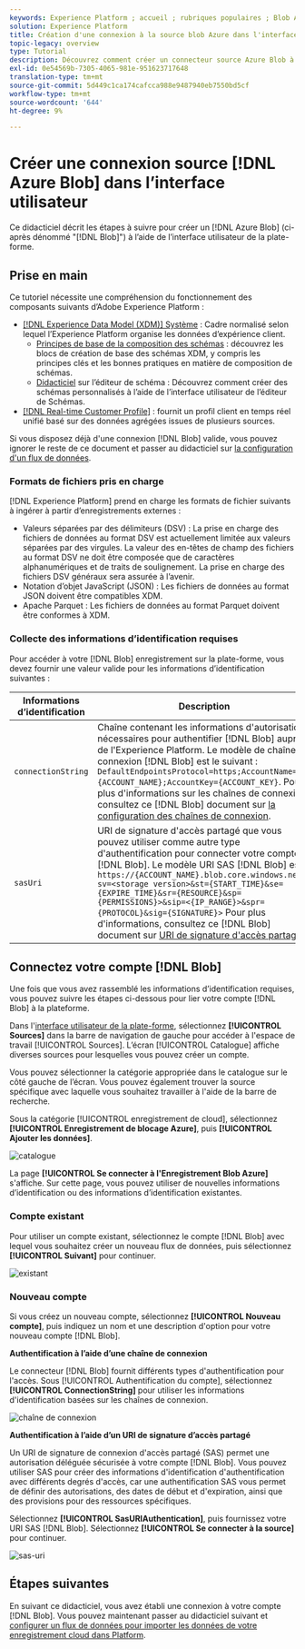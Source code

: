```yaml
---
keywords: Experience Platform ; accueil ; rubriques populaires ; Blob Azure ; Blob azure ; Connecteur blob Azure
solution: Experience Platform
title: Création d'une connexion à la source blob Azure dans l'interface utilisateur
topic-legacy: overview
type: Tutorial
description: Découvrez comment créer un connecteur source Azure Blob à l'aide de l'interface utilisateur de la plate-forme.
exl-id: 0e54569b-7305-4065-981e-951623717648
translation-type: tm+mt
source-git-commit: 5d449c1ca174cafcca988e9487940eb7550bd5cf
workflow-type: tm+mt
source-wordcount: '644'
ht-degree: 9%

---
```


# Créer une connexion source [!DNL Azure Blob] dans l’interface utilisateur

Ce didacticiel décrit les étapes à suivre pour créer un [!DNL Azure Blob] (ci-après dénommé &quot;[!DNL Blob]&quot;) à l’aide de l’interface utilisateur de la plate-forme.

## Prise en main

Ce tutoriel nécessite une compréhension du fonctionnement des composants suivants d’Adobe Experience Platform :

- [[!DNL Experience Data Model (XDM)] Système](../../../../../xdm/home.md) : Cadre normalisé selon lequel l’Experience Platform organise les données d’expérience client.
   - [Principes de base de la composition des schémas](../../../../../xdm/schema/composition.md) : découvrez les blocs de création de base des schémas XDM, y compris les principes clés et les bonnes pratiques en matière de composition de schémas.
   - [Didacticiel](../../../../../xdm/tutorials/create-schema-ui.md) sur l’éditeur de schéma : Découvrez comment créer des schémas personnalisés à l’aide de l’interface utilisateur de l’éditeur de Schémas.
- [[!DNL Real-time Customer Profile]](../../../../../profile/home.md) : fournit un profil client en temps réel unifié basé sur des données agrégées issues de plusieurs sources.

Si vous disposez déjà d&#39;une connexion [!DNL Blob] valide, vous pouvez ignorer le reste de ce document et passer au didacticiel sur [la configuration d&#39;un flux de données](../../dataflow/batch/cloud-storage.md).

### Formats de fichiers pris en charge

[!DNL Experience Platform] prend en charge les formats de fichier suivants à ingérer à partir d’enregistrements externes :

- Valeurs séparées par des délimiteurs (DSV) : La prise en charge des fichiers de données au format DSV est actuellement limitée aux valeurs séparées par des virgules. La valeur des en-têtes de champ des fichiers au format DSV ne doit être composée que de caractères alphanumériques et de traits de soulignement. La prise en charge des fichiers DSV généraux sera assurée à l’avenir.
- Notation d’objet JavaScript (JSON) : Les fichiers de données au format JSON doivent être compatibles XDM.
- Apache Parquet : Les fichiers de données au format Parquet doivent être conformes à XDM.

### Collecte des informations d’identification requises

Pour accéder à votre [!DNL Blob] enregistrement sur la plate-forme, vous devez fournir une valeur valide pour les informations d’identification suivantes :

| Informations d’identification | Description |
| ---------- | ----------- |
| `connectionString` | Chaîne contenant les informations d&#39;autorisation nécessaires pour authentifier [!DNL Blob] auprès de l&#39;Experience Platform. Le modèle de chaîne de connexion [!DNL Blob] est le suivant : `DefaultEndpointsProtocol=https;AccountName={ACCOUNT_NAME};AccountKey={ACCOUNT_KEY}`. Pour plus d&#39;informations sur les chaînes de connexion, consultez ce [!DNL Blob] document sur [la configuration des chaînes de connexion](https://docs.microsoft.com/en-us/azure/storage/common/storage-configure-connection-string). |
| `sasUri` | URI de signature d&#39;accès partagé que vous pouvez utiliser comme autre type d&#39;authentification pour connecter votre compte [!DNL Blob]. Le modèle URI SAS [!DNL Blob] est : `https://{ACCOUNT_NAME}.blob.core.windows.net/?sv=<storage version>&st={START_TIME}&se={EXPIRE_TIME}&sr={RESOURCE}&sp={PERMISSIONS}>&sip=<{IP_RANGE}>&spr={PROTOCOL}&sig={SIGNATURE}>` Pour plus d&#39;informations, consultez ce [!DNL Blob] document sur [URI de signature d&#39;accès partagé](https://docs.microsoft.com/en-us/azure/data-factory/connector-azure-blob-storage#shared-access-signature-authentication). |

## Connectez votre compte [!DNL Blob]

Une fois que vous avez rassemblé les informations d’identification requises, vous pouvez suivre les étapes ci-dessous pour lier votre compte [!DNL Blob] à la plateforme.

Dans l&#39;[interface utilisateur de la plate-forme](https://platform.adobe.com), sélectionnez **[!UICONTROL Sources]** dans la barre de navigation de gauche pour accéder à l&#39;espace de travail [!UICONTROL Sources]. L’écran [!UICONTROL Catalogue] affiche diverses sources pour lesquelles vous pouvez créer un compte.

Vous pouvez sélectionner la catégorie appropriée dans le catalogue sur le côté gauche de l’écran. Vous pouvez également trouver la source spécifique avec laquelle vous souhaitez travailler à l&#39;aide de la barre de recherche.

Sous la catégorie [!UICONTROL enregistrement de cloud], sélectionnez **[!UICONTROL Enregistrement de blocage Azure]**, puis **[!UICONTROL Ajouter les données]**.

![catalogue](../../../../images/tutorials/create/blob/catalog.png)

La page **[!UICONTROL Se connecter à l&#39;Enregistrement Blob Azure]** s&#39;affiche. Sur cette page, vous pouvez utiliser de nouvelles informations d’identification ou des informations d’identification existantes.

### Compte existant

Pour utiliser un compte existant, sélectionnez le compte [!DNL Blob] avec lequel vous souhaitez créer un nouveau flux de données, puis sélectionnez **[!UICONTROL Suivant]** pour continuer.

![existant](../../../../images/tutorials/create/blob/existing.png)

### Nouveau compte

Si vous créez un nouveau compte, sélectionnez **[!UICONTROL Nouveau compte]**, puis indiquez un nom et une description d&#39;option pour votre nouveau compte [!DNL Blob].

**Authentification à l’aide d’une chaîne de connexion**

Le connecteur [!DNL Blob] fournit différents types d&#39;authentification pour l&#39;accès. Sous [!UICONTROL Authentification du compte], sélectionnez **[!UICONTROL ConnectionString]** pour utiliser les informations d&#39;identification basées sur les chaînes de connexion.

![chaîne de connexion](../../../../images/tutorials/create/blob/connectionstring.png)

**Authentification à l’aide d’un URI de signature d’accès partagé**

Un URI de signature de connexion d&#39;accès partagé (SAS) permet une autorisation déléguée sécurisée à votre compte [!DNL Blob]. Vous pouvez utiliser SAS pour créer des informations d&#39;identification d&#39;authentification avec différents degrés d&#39;accès, car une authentification SAS vous permet de définir des autorisations, des dates de début et d&#39;expiration, ainsi que des provisions pour des ressources spécifiques.

Sélectionnez **[!UICONTROL SasURIAuthentication]**, puis fournissez votre URI SAS [!DNL Blob]. Sélectionnez **[!UICONTROL Se connecter à la source]** pour continuer.

![sas-uri](../../../../images/tutorials/create/blob/sas-uri.png)

## Étapes suivantes

En suivant ce didacticiel, vous avez établi une connexion à votre compte [!DNL Blob]. Vous pouvez maintenant passer au didacticiel suivant et [configurer un flux de données pour importer les données de votre enregistrement cloud dans Platform](../../dataflow/batch/cloud-storage.md).
